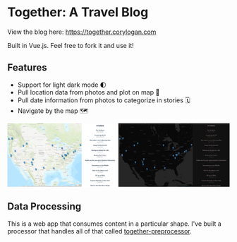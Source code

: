 # Together: A Travel Blog

View the blog here: https://together.corylogan.com

Built in Vue.js. Feel free to fork it and use it!

## Features

- Support for light dark mode 🌓
- Pull location data from photos and plot on map 🧭
- Pull date information from photos to categorize in stories 🗓
- Navigate by the map 🗺

![Dark and Light mode](./docs/dark-light.jpg)

## Data Processing

This is a web app that consumes content in a particular shape. I've built a processor that handles all of that called [together-preprocessor](https://github.com/counterbeing/together-preprocessor).
